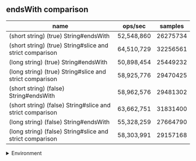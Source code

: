 ## endsWith comparison

|name|ops/sec|samples|
|-|-|-|
|(short string) (true) String#endsWith|52,548,860|26275734|
|(short string) (true) String#slice and strict comparison|64,510,729|32256561|
|(long string) (true) String#endsWith|50,898,454|25449232|
|(long string) (true) String#slice and strict comparison|58,925,776|29470425|
|(short string) (false) String#endsWith|58,962,576|29481302|
|(short string) (false) String#slice and strict comparison|63,662,751|31831400|
|(long string) (false) String#endsWith|55,328,259|27664790|
|(long string) (false) String#slice and strict comparison|58,303,991|29157168|


<details>
<summary>Environment</summary>

* __Machine:__ linux x64 | 4 vCPUs | 7.6GB Mem
* __Run:__ Thu Sep 04 2025 19:39:38 GMT+0000 (Coordinated Universal Time)
* __Node:__ `v20.19.5`
</details>

<!--
{"environment":{"platform":"linux","arch":"x64","cpus":4,"totalMemory":7.597843170166016},"benchmarks":[{"name":"(short string) (true) String#endsWith","samples":26275734,"opsSec":52548860.84081825},{"name":"(short string) (true) String#slice and strict comparison","samples":32256561,"opsSec":64510729.29705037},{"name":"(long string) (true) String#endsWith","samples":25449232,"opsSec":50898454.53288745},{"name":"(long string) (true) String#slice and strict comparison","samples":29470425,"opsSec":58925776.07936958},{"name":"(short string) (false) String#endsWith","samples":29481302,"opsSec":58962576.28758914},{"name":"(short string) (false) String#slice and strict comparison","samples":31831400,"opsSec":63662751.48898336},{"name":"(long string) (false) String#endsWith","samples":27664790,"opsSec":55328259.75706568},{"name":"(long string) (false) String#slice and strict comparison","samples":29157168,"opsSec":58303991.00626777}]}-->
